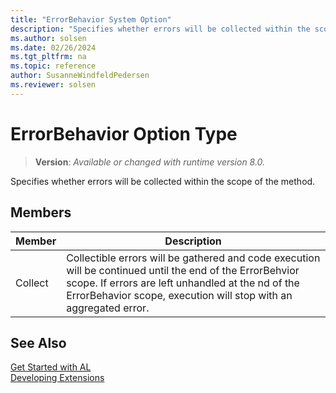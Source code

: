 ```yaml
---
title: "ErrorBehavior System Option"
description: "Specifies whether errors will be collected within the scope of the method."
ms.author: solsen
ms.date: 02/26/2024
ms.tgt_pltfrm: na
ms.topic: reference
author: SusanneWindfeldPedersen
ms.reviewer: solsen
---
```

[//]: # (START>DO_NOT_EDIT)
[//]: # (IMPORTANT:Do not edit any of the content between here and the END>DO_NOT_EDIT.)
[//]: # (Any modifications should be made in the .xml files in the ModernDev repo.)
# ErrorBehavior Option Type
> **Version**: _Available or changed with runtime version 8.0._

Specifies whether errors will be collected within the scope of the method.

## Members
|  Member  |  Description  |
|----------------|---------------|
|Collect|Collectible errors will be gathered and code execution will be continued until the end of the ErrorBehvior scope. If errors are left unhandled at the nd of the ErrorBehavior scope, execution will stop with an aggregated error.|

[//]: # (IMPORTANT: END>DO_NOT_EDIT)
## See Also  
[Get Started with AL](../../devenv-get-started.md)  
[Developing Extensions](../../devenv-dev-overview.md)  
